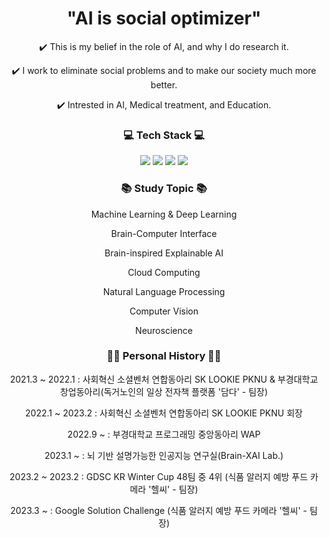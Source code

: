 <div align="center">

<h1>"AI is social optimizer"</h1>
<p>✔️ This is my belief in the role of AI, and why I do research it.</p>
<p>✔️ I work to eliminate social problems and to make our society much more better.</p>
<p>✔️ Intrested in AI, Medical treatment, and Education.</p>

<h3>💻 Tech Stack 💻</h3>
<div>
  <img src="https://img.shields.io/badge/Python-3776AB?style=for-the-badge&logo=Python&logoColor=black"></td>
  <img src="https://img.shields.io/badge/Google Colab-F9AB00?style=for-the-badge&logo=Google Colab&logoColor=black"></td>
  <img src="https://img.shields.io/badge/Amazon AWS-232F3E?style=for-the-badge&logo=Amazon AWS&logoColor=black"></td>
  <img src="https://img.shields.io/badge/Google Cloud-4285F4?style=for-the-badge&logo=Google Cloud&logoColor=black"></td>
</div>

<h3>📚 Study Topic 📚</h3>
<p>Machine Learning & Deep Learning</p>
<p>Brain-Computer Interface</p>
<p>Brain-inspired Explainable AI</p>
<p>Cloud Computing</p>
<p>Natural Language Processing</p>
<p>Computer Vision</p>
<p>Neuroscience</p>

<h3>👨‍💻 Personal History 👨‍💻</h3>
<p> 2021.3 ~ 2022.1 : 사회혁신 소셜벤처 연합동아리 SK LOOKIE PKNU & 부경대학교 창업동아리(독거노인의 일상 전자책 플랫폼 '담다' - 팀장)</p>
<p> 2022.1 ~ 2023.2 : 사회혁신 소셜벤처 연합동아리 SK LOOKIE PKNU 회장</p>
<p> 2022.9 ~        : 부경대학교 프로그래밍 중앙동아리 WAP</p>
<p> 2023.1 ~        : 뇌 기반 설명가능한 인공지능 연구실(Brain-XAI Lab.)</p>
<p> 2023.2 ~ 2023.2 : GDSC KR Winter Cup 48팀 중 4위 (식품 알러지 예방 푸드 카메라 '헬씨' - 팀장)</p>
<p> 2023.3 ~        : Google Solution Challenge (식품 알러지 예방 푸드 카메라 '헬씨' - 팀장)</p>
